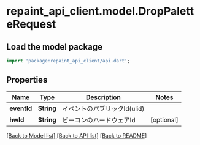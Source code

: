 # repaint_api_client.model.DropPaletteRequest

## Load the model package
```dart
import 'package:repaint_api_client/api.dart';
```

## Properties
Name | Type | Description | Notes
------------ | ------------- | ------------- | -------------
**eventId** | **String** | イベントのパブリックId(ulid) | 
**hwId** | **String** | ビーコンのハードウェアId | [optional] 

[[Back to Model list]](../README.md#documentation-for-models) [[Back to API list]](../README.md#documentation-for-api-endpoints) [[Back to README]](../README.md)


